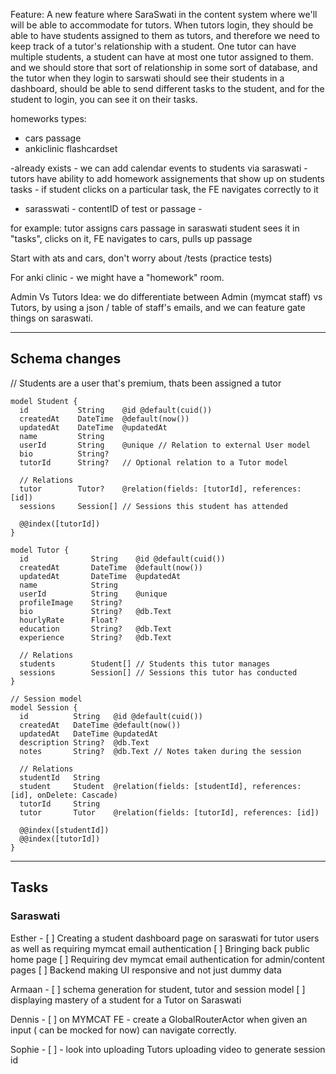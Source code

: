 Feature: A new feature where SaraSwati in the content system where we'll will be able to accommodate for tutors. When tutors login, they should be able to have students assigned to them as tutors, and therefore we need to keep track of a tutor's relationship with a student. One tutor can have multiple students, a student can have at most one tutor assigned to them. and we should store that sort of relationship in some sort of database, and the tutor when they login to sarswati should see their students in a dashboard, should be able to send different tasks to the student, and for the student to login, you can see it on their tasks. 

homeworks types:
 - cars passage
 - ankiclinic flashcardset

-already exists - we can add calendar events to students via saraswati
-tutors have ability to add homework assignements that show up on students tasks - if student clicks on a particular task, the FE navigates correctly to it 
- sarasswati - contentID of test or passage - 

for example: tutor assigns cars passage in saraswati
      student sees it in "tasks", clicks on it, FE navigates to cars, pulls up passage

Start with ats and cars, don't worry about /tests (practice tests)

For anki clinic - we might have a  "homework" room.


Admin Vs Tutors
Idea: we do differentiate between Admin (mymcat staff) vs Tutors, by using a json / table of staff's emails, and we can feature gate things on saraswati.

------------

## Schema changes
// Students are a user that's premium, thats been assigned a tutor

```
model Student {
  id           String    @id @default(cuid())
  createdAt    DateTime  @default(now())
  updatedAt    DateTime  @updatedAt
  name         String
  userId       String    @unique // Relation to external User model
  bio          String?
  tutorId      String?   // Optional relation to a Tutor model
  
  // Relations
  tutor        Tutor?    @relation(fields: [tutorId], references: [id])
  sessions     Session[] // Sessions this student has attended

  @@index([tutorId])
}

model Tutor {
  id              String    @id @default(cuid())
  createdAt       DateTime  @default(now())
  updatedAt       DateTime  @updatedAt
  name            String
  userId          String    @unique
  profileImage    String?
  bio             String?   @db.Text
  hourlyRate      Float?
  education       String?   @db.Text
  experience      String?   @db.Text

  // Relations
  students        Student[] // Students this tutor manages
  sessions        Session[] // Sessions this tutor has conducted
}

// Session model
model Session {
  id          String   @id @default(cuid())
  createdAt   DateTime @default(now())
  updatedAt   DateTime @updatedAt
  description String?  @db.Text
  notes       String?  @db.Text // Notes taken during the session
  
  // Relations
  studentId   String
  student     Student  @relation(fields: [studentId], references: [id], onDelete: Cascade)
  tutorId     String
  tutor       Tutor    @relation(fields: [tutorId], references: [id])

  @@index([studentId])
  @@index([tutorId])
}

```
---
## Tasks

### Saraswati

Esther - 
[ ] Creating a student dashboard page on saraswati for tutor users as well as requiring mymcat email authentication 
[ ] Bringing back public home page 
[ ] Requiring dev mymcat email authentication for admin/content pages
[ ] Backend making UI responsive and not just dummy data

Armaan - 
[ ] schema generation for student, tutor and session model
[ ] displaying mastery of a student for a Tutor on Saraswati

Dennis -
[ ] on MYMCAT FE - create a GlobalRouterActor when given an input ( can be mocked for now) can navigate correctly. 

Sophie - 
[ ] - look into uploading Tutors uploading video to generate session id

